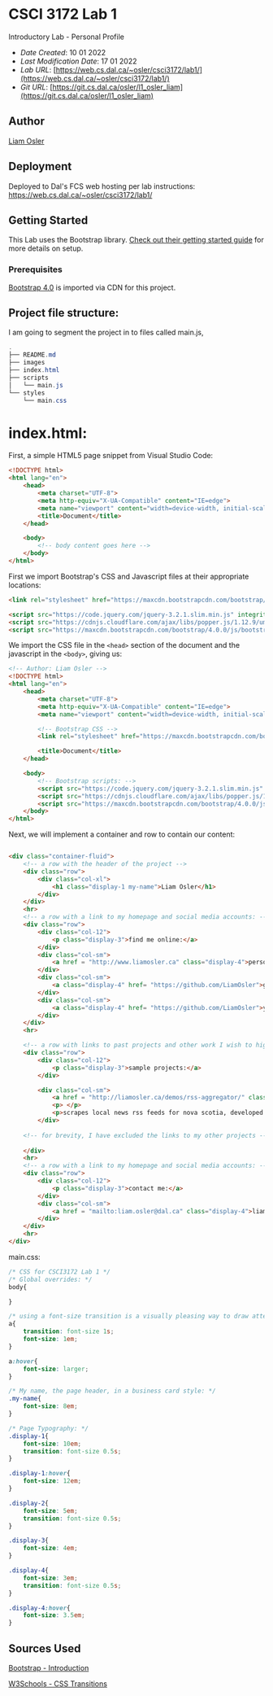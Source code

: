 # CSCI 3172 Lab 1

Introductory Lab - Personal Profile

* *Date Created*: 10 01 2022
* *Last Modification Date*: 17 01 2022
* *Lab URL*: [https://web.cs.dal.ca/~osler/csci3172/lab1/](https://web.cs.dal.ca/~osler/csci3172/lab1/)
* *Git URL*: [https://git.cs.dal.ca/osler/l1_osler_liam](https://git.cs.dal.ca/osler/l1_osler_liam)

## Author
[Liam Osler](liamosler.ca)

## Deployment
Deployed to Dal's FCS web hosting per lab instructions:
https://web.cs.dal.ca/~osler/csci3172/lab1/


## Getting Started

This Lab uses the Bootstrap library. [Check out their getting started guide](https://getbootstrap.com/docs/5.0/getting-started/introduction/) for more details on setup.

### Prerequisites
[Bootstrap 4.0](https://getbootstrap.com/docs/4.0/)
is imported via CDN for this project.

## Project file structure:

I am going to segment the project in to files called main.js, 

```java
.
├── README.md
├── images
├── index.html
├── scripts
│   └── main.js
└── styles
    └── main.css
```

# index.html:


First, a simple HTML5 page snippet from Visual Studio Code:
```html
<!DOCTYPE html>
<html lang="en">
    <head>
        <meta charset="UTF-8">
        <meta http-equiv="X-UA-Compatible" content="IE=edge">
        <meta name="viewport" content="width=device-width, initial-scale=1.0">
        <title>Document</title>
    </head>

    <body>
        <!-- body content goes here -->
    </body>
</html>
```

First we import Bootstrap's CSS and Javascript files at their appropriate locations:
```html
<link rel="stylesheet" href="https://maxcdn.bootstrapcdn.com/bootstrap/4.0.0/css/bootstrap.min.css" integrity="sha384-Gn5384xqQ1aoWXA+058RXPxPg6fy4IWvTNh0E263XmFcJlSAwiGgFAW/dAiS6JXm" crossorigin="anonymous">

<script src="https://code.jquery.com/jquery-3.2.1.slim.min.js" integrity="sha384-KJ3o2DKtIkvYIK3UENzmM7KCkRr/rE9/Qpg6aAZGJwFDMVNA/GpGFF93hXpG5KkN" crossorigin="anonymous"></script>
<script src="https://cdnjs.cloudflare.com/ajax/libs/popper.js/1.12.9/umd/popper.min.js" integrity="sha384-ApNbgh9B+Y1QKtv3Rn7W3mgPxhU9K/ScQsAP7hUibX39j7fakFPskvXusvfa0b4Q" crossorigin="anonymous"></script>
<script src="https://maxcdn.bootstrapcdn.com/bootstrap/4.0.0/js/bootstrap.min.js" integrity="sha384-JZR6Spejh4U02d8jOt6vLEHfe/JQGiRRSQQxSfFWpi1MquVdAyjUar5+76PVCmYl" crossorigin="anonymous"></script>
```

We import the CSS file in the ```<head>``` section of the document and the javascript in the ```<body>```, giving us:

```html
<!-- Author: Liam Osler -->
<!DOCTYPE html>
<html lang="en">
    <head>
        <meta charset="UTF-8">
        <meta http-equiv="X-UA-Compatible" content="IE=edge">
        <meta name="viewport" content="width=device-width, initial-scale=1.0">

        <!-- Bootstrap CSS -->
        <link rel="stylesheet" href="https://maxcdn.bootstrapcdn.com/bootstrap/4.0.0/css/bootstrap.min.css" integrity="sha384-Gn5384xqQ1aoWXA+058RXPxPg6fy4IWvTNh0E263XmFcJlSAwiGgFAW/dAiS6JXm" crossorigin="anonymous">

        <title>Document</title>
    </head>

    <body>
        <!-- Bootstrap scripts: -->
        <script src="https://code.jquery.com/jquery-3.2.1.slim.min.js" integrity="sha384-KJ3o2DKtIkvYIK3UENzmM7KCkRr/rE9/Qpg6aAZGJwFDMVNA/GpGFF93hXpG5KkN" crossorigin="anonymous"></script>
        <script src="https://cdnjs.cloudflare.com/ajax/libs/popper.js/1.12.9/umd/popper.min.js" integrity="sha384-ApNbgh9B+Y1QKtv3Rn7W3mgPxhU9K/ScQsAP7hUibX39j7fakFPskvXusvfa0b4Q" crossorigin="anonymous"></script>
        <script src="https://maxcdn.bootstrapcdn.com/bootstrap/4.0.0/js/bootstrap.min.js" integrity="sha384-JZR6Spejh4U02d8jOt6vLEHfe/JQGiRRSQQxSfFWpi1MquVdAyjUar5+76PVCmYl" crossorigin="anonymous"></script>
    </body>
</html>
```


Next, we will implement a container and row to contain our content:

```html

<div class="container-fluid">
    <!-- a row with the header of the project -->
    <div class="row">
        <div class="col-xl">
            <h1 class="display-1 my-name">Liam Osler</h1>
        </div>
    </div>
    <hr>
    <!-- a row with a link to my homepage and social media accounts: -->
    <div class="row">
        <div class="col-12">
            <p class="display-3">find me online:</a>
        </div>
        <div class="col-sm">
            <a href = "http://www.liamosler.ca" class="display-4">personal website</a>
        </div>
        <div class="col-sm">
            <a class="display-4" href= "https://github.com/LiamOsler">github profile</a>
        </div>
        <div class="col-sm">
            <a class="display-4" href= "https://github.com/LiamOsler">youtube channel</a>
        </div>
    </div>  
    <hr>

    <!-- a row with links to past projects and other work I wish to highlight  -->
    <div class="row">
        <div class="col-12">
            <p class="display-3">sample projects:</a>
        </div>

        <div class="col-sm">
            <a href = "http://liamosler.ca/demos/rss-aggregator/" class="display-4">news aggregator</a>
            <p> </p>
            <p>scrapes local news rss feeds for nova scotia, developed with php and js - <a href = "https://github.com/LiamOsler/rss-aggregator"> source on github</a></p>
        </div>
    
    <!-- for brevity, I have excluded the links to my other projects -->
    
    </div>
    <hr>
    <!-- a row with a link to my homepage and social media accounts: -->
    <div class="row">
        <div class="col-12">
            <p class="display-3">contact me:</a>
        </div>
        <div class="col-sm">
            <a href = "mailto:liam.osler@dal.ca" class="display-4">liam.osler@dal.ca</a>
        </div>
    </div>  
    <hr>
</div>
```

main.css:
```css
/* CSS for CSCI3172 Lab 1 */
/* Global overrides: */
body{

}

/* using a font-size transition is a visually pleasing way to draw attention to a link: */
a{
    transition: font-size 1s;
    font-size: 1em;
}

a:hover{
    font-size: larger;
}

/* My name, the page header, in a business card style: */
.my-name{
    font-size: 8em;
}

/* Page Typography: */
.display-1{
    font-size: 10em;
    transition: font-size 0.5s;
}

.display-1:hover{
    font-size: 12em;
}

.display-2{
    font-size: 5em;
    transition: font-size 0.5s;
}

.display-3{
    font-size: 4em;
}

.display-4{
    font-size: 3em;
    transition: font-size 0.5s;
}

.display-4:hover{
    font-size: 3.5em;
}

```


## Sources Used
[Bootstrap - Introduction](https://getbootstrap.com/docs/4.6/getting-started/introduction/)

[W3Schools - CSS Transitions](https://www.w3schools.com/css/css3_transitions.asp)